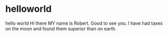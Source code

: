 # helloworld
hello world
Hi there
MY name is Robert. Good to see you.
I have had taxes on the moon and found them superior than on earth.
